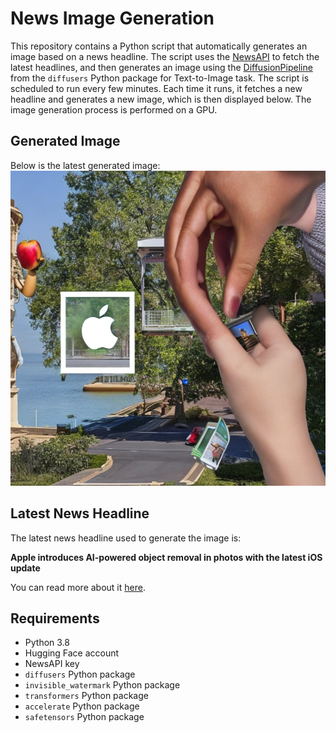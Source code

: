 # News Image Generation
This repository contains a Python script that automatically generates an image based on a news headline. The script uses the [NewsAPI](https://newsapi.org/) to fetch the latest headlines, and then generates an image using the [DiffusionPipeline](https://github.com/huggingface/diffusers) from the `diffusers` Python package for Text-to-Image task.
The script is scheduled to run every few minutes. Each time it runs, it fetches a new headline and generates a new image, which is then displayed below. The image generation process is performed on a GPU.

## Generated Image
Below is the latest generated image:
![Generated Image](image.png)

## Latest News Headline
The latest news headline used to generate the image is:

**Apple introduces AI-powered object removal in photos with the latest iOS update**

You can read more about it [here](https://news.google.com/rss/articles/CBMipwFBVV95cUxNcWFKenc4WEhFWld5VFFrbEVLNjRsbmNMcTFhUU9TSndiYlBHVmJqNVlfYWE4YnlyajBnSldqaW5fU3BhSUZISUYwWDFBXy1XZWxOaVZGVWMxWlQycTNFRGowekk4a2M0UFU4X2k2OTBGVHNEWmtRQ1VPek5xd21oUkpGOFJqSFowU3pWOTdqeTJhMU5CUWZoTmpKTUNtd3RnUGVJRjdrWQ?oc=5).

## Requirements
- Python 3.8
- Hugging Face account
- NewsAPI key
- `diffusers` Python package
- `invisible_watermark` Python package
- `transformers` Python package
- `accelerate` Python package
- `safetensors` Python package
